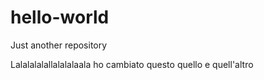 # hello-world
Just another repository

Lalalalalallalalalaala ho cambiato questo quello e quell'altro
